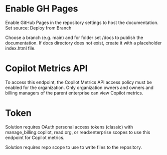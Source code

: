 
# Enable GH Pages
Enable GitHub Pages in the repository settings to host the documentation.
Set source: Deploy from Branch

Choose a branch (e.g. main) and for folder set /docs to publish the documentation. If docs directory does not exist, create it with a placeholder index.html file.

# Copilot Metrics API
To access this endpoint, the Copilot Metrics API access policy must be enabled for the organization. Only organization owners and owners and billing managers of the parent enterprise can view Copilot metrics.

# Token
Solution requires OAuth personal access tokens (classic) with manage_billing:copilot, read:org, or read:enterprise scopes to use this endpoint for Copilot metrics.

Solution requires repo scope to use to write files to the repository.



